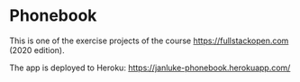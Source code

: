 # Phonebook

This is one of the exercise projects of the course https://fullstackopen.com
(2020 edition).

The app is deployed to Heroku: https://janluke-phonebook.herokuapp.com/